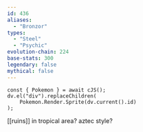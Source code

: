 ```yaml
---
id: 436
aliases:
  - "Bronzor"
types:
  - "Steel"
  - "Psychic"
evolution-chain: 224
base-stats: 300
legendary: false
mythical: false
---
```

```dataviewjs
const { Pokemon } = await cJS();
dv.el("div").replaceChildren(
	Pokemon.Render.Sprite(dv.current().id)
);
```

[[ruins]] in tropical area? aztec style?
